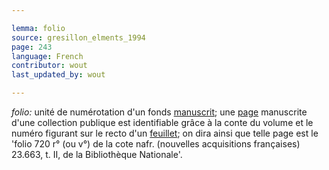 ```yaml
---

lemma: folio
source: gresillon_elments_1994
page: 243
language: French
contributor: wout
last_updated_by: wout

---
```


_folio:_ unité de numérotation d'un fonds [manuscrit](maunscript.html); une [page](page.html) manuscrite d'une collection publique est identifiable grâce à la conte du volume et le numéro figurant sur le recto d'un [feuillet](sheet.html); on dira ainsi que telle page est le 'folio 720 r° (ou v°) de la cote nafr. (nouvelles acquisitions françaises) 23.663, t. II, de la Bibliothèque Nationale'.

